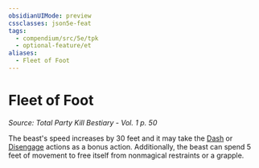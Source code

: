 ```yaml
---
obsidianUIMode: preview
cssclasses: json5e-feat
tags:
  - compendium/src/5e/tpk
  - optional-feature/et
aliases:
  - Fleet of Foot
---
```

# Fleet of Foot
*Source: Total Party Kill Bestiary - Vol. 1 p. 50*  

The beast's speed increases by 30 feet and it may take the [Dash](2-Mechanics/CLI/rules/actions.md#Dash) or [Disengage](2-Mechanics/CLI/rules/actions.md#Disengage) actions as a bonus action. Additionally, the beast can spend 5 feet of movement to free itself from nonmagical restraints or a grapple.